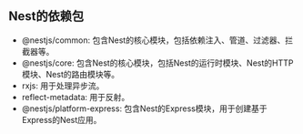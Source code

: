 ## Nest的依赖包

- @nestjs/common: 包含Nest的核心模块，包括依赖注入、管道、过滤器、拦截器等。
- @nestjs/core: 包含Nest的核心模块，包括Nest的运行时模块、Nest的HTTP模块、Nest的路由模块等。
- rxjs: 用于处理异步流。
- reflect-metadata: 用于反射。
- @nestjs/platform-express: 包含Nest的Express模块，用于创建基于Express的Nest应用。

